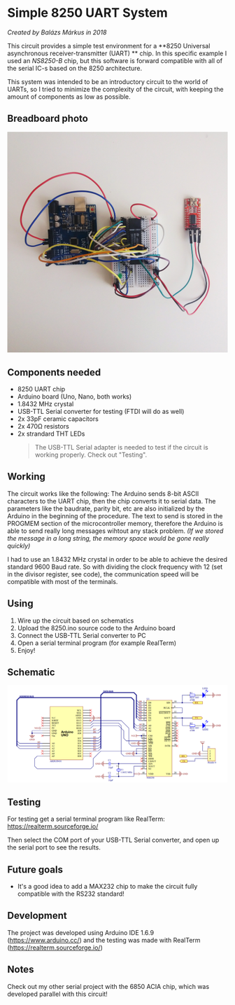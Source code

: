 ﻿# Simple 8250 UART System
*Created by Balázs Márkus in 2018*

This circuit provides a simple test environment for a **8250 Universal asynchronous receiver-transmitter (UART) ** chip. In this specific example I used an *NS8250-B* chip, but this software is forward compatible with all of the serial IC-s based on the 8250 architecture. 

This system was intended to be an introductory circuit to the world of UARTs, so I tried to minimize the complexity of the circuit, with keeping the amount of components as low as possible.

## Breadboard photo

![enter image description here](https://github.com/bazsimarkus/Simple-8250-UART-System-with-Arduino/raw/master/images/8250_breadboard.jpg)

## Components needed

 - 8250 UART chip
 - Arduino board (Uno, Nano, both works)
 - 1.8432 MHz crystal
 - USB-TTL Serial converter for testing (FTDI will do as well)
 - 2x 33pF ceramic capacitors
 - 2x 470Ω resistors
 - 2x strandard THT LEDs
	> The USB-TTL Serial adapter is needed to test if the circuit is working properly. Check out "Testing".

## Working

The circuit works like the following: The Arduino sends 8-bit ASCII characters to the UART chip, then the chip converts it to serial data. The parameters like the baudrate, parity bit, etc are also initialized by the Arduino in the beginning of the procedure. 
The text to send is stored in the PROGMEM section of the microcontroller memory, therefore the Arduino is able to send really long messages wihtout any stack problem. 
*(If we stored the message in a long string, the memory space would be gone really quickly)*

I had to use an 1.8432 MHz crystal in order to be able to achieve the desired standard 9600 Baud rate. So with dividing the clock frequency with 12 (set in the divisor register, see code), the communication speed will be compatible with most of the terminals.

## Using

 1. Wire up the circuit based on schematics
 2. Upload the 8250.ino source code to the Arduino board
 3. Connect the USB-TTL Serial converter to PC
 4. Open a serial terminal program (for example RealTerm)
 5. Enjoy!

## Schematic

![enter image description here](https://github.com/bazsimarkus/Simple-8250-UART-System-with-Arduino/raw/master/images/8250_sch.png)

## Testing

For testing get a serial terminal program like RealTerm:
https://realterm.sourceforge.io/

Then select the COM port of your USB-TTL Serial converter, and open up the serial port to see the results.

## Future goals

 - It's a good idea to add a MAX232 chip to make the circuit fully compatible with the RS232 standard!

## Development

The project was developed using Arduino IDE 1.6.9 (https://www.arduino.cc/) and the testing was made with RealTerm (https://realterm.sourceforge.io/)

## Notes

Check out my other serial project with the 6850 ACIA chip, which was developed parallel with this circuit!
